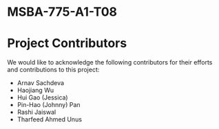 # MSBA-775-A1-T08
# Project Contributors

We would like to acknowledge the following contributors for their efforts and contributions to this project:

- Arnav Sachdeva
- Haojiang Wu
- Hui Gao (Jessica)
- Pin-Hao (Johnny) Pan
- Rashi Jaiswal
- Tharfeed Ahmed Unus

